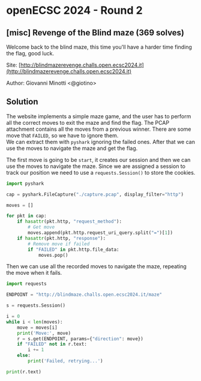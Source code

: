 # openECSC 2024 - Round 2

## [misc] Revenge of the Blind maze (369 solves)

Welcome back to the blind maze, this time you'll have a harder time finding the flag, good luck.

Site: [http://blindmazerevenge.challs.open.ecsc2024.it](http://blindmazerevenge.challs.open.ecsc2024.it)

Author: Giovanni Minotti <@giotino>

## Solution

The website implements a simple maze game, and the user has to perform all the correct moves to exit the maze and find the flag. The PCAP attachment contains all the moves from a previous winner. There are some move that `FAILED`, so we have to ignore them.  
We can extract them with `pyshark` ignoring the failed ones. After that we can use the moves to navigate the maze and get the flag.

The first move is going to be `start`, it creates our session and then we can use the moves to navigate the maze. Since we are assigned a session to track our position we need to use a `requests.Session()` to store the cookies.


```python
import pyshark

cap = pyshark.FileCapture("./capture.pcap", display_filter="http")

moves = []

for pkt in cap:
    if hasattr(pkt.http, "request_method"):
        # Get move
        moves.append(pkt.http.request_uri_query.split("=")[1])
    if hasattr(pkt.http, "response"):
        # Remove move if failed
        if "FAILED" in pkt.http.file_data:
            moves.pop()
```

Then we can use all the recorded moves to navigate the maze, repeating the move when it fails.

```python
import requests

ENDPOINT = "http://blindmaze.challs.open.ecsc2024.it/maze"

s = requests.Session()

i = 0
while i < len(moves):
    move = moves[i]
    print('Move:', move)
    r = s.get(ENDPOINT, params={"direction": move})
    if "FAILED" not in r.text:
        i += 1
    else:
        print('Failed, retrying...')

print(r.text)
```
